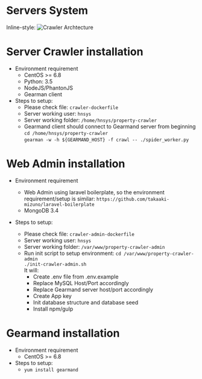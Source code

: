 # Servers System
Inline-style:
![Crawler Archtecture](https://github.com/beyondborders/property-crawler/blob/develop/CrawlerArchtecture.png "Crawler Archtecture")

# Server Crawler installation
* Environment requirement
    * CentOS >= 6.8
    * Python: 3.5
    * NodeJS/PhantonJS
    * Gearman client
* Steps to setup:
    *   Please check file: `crawler-dockerfile`
    *   Server working user: `hnsys`
    *   Server working folder: `/home/hnsys/property-crawler`
    *   Gearmand client should connect to Gearmand server from beginning
        `cd /home/hnsys/property-crawler`  
        `gearman -w -h ${GEARMAND_HOST} -f crawl -- ./spider_worker.py`  
# Web Admin installation
* Environment requirement
    * Web Admin using laravel boilerplate, so the environment requirement/setup is similar:
        `https://github.com/takaaki-mizuno/laravel-boilerplate`    
    * MongoDB 3.4

* Steps to setup:
    *   Please check file: `crawler-admin-dockerfile`
    *   Server working user: `hnsys`
    *   Server working folder: `/var/www/property-crawler-admin`
    *   Run init script to setup environment:
        `cd /var/www/property-crawler-admin`    
        `./init-crawler-admin.sh`    
    It will:    
        *   Create .env file from .env.example
        *   Replace MySQL Host/Port accordingly
        *   Replace Gearmand server host/port accordingly
        *   Create App key
        *   Init database structure and database seed
        *   Install npm/gulp
# Gearmand installation
* Environment requirement
    * CentOS >= 6.8
* Steps to setup:
    * `yum install gearmand`